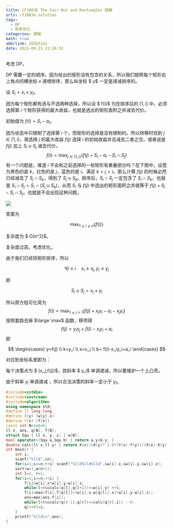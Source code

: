 ```yaml
---
title: CF1083E The Fair Nut and Rectangles 题解
urls: cf1083e-solution
tags:
  - DP
  - 斜率优化
categories: 题解
math: true
abbrlink: 203b52a1
date: 2021-09-21 22:24:33
---
```


考虑 DP。

DP 需要一定的顺序。因为给出的矩形没有包含的关系，所以我们按照每个矩形右上角点的横坐标 $x$ 递增排序，那么纵坐标 $ y$ 一定是递减排序的。

<!--more-->

设 $S_i = x_i \times y_i$。

因为每个矩形都有选与不选两种选择，所以设 $ f(i)$ 为在排序后的 $[1,i]$ 中，必须选择第 $i$ 个矩形获得的最大收益，也就是选出的矩形面积之并减去代价。

初始值为 $f(i) = S_i-a_i$。

因为状态中只限制了选择第 $i$ 个，而矩形的选择是没有限制的。所以转移时找到 $j \in [1,i)$，用选择 $j$ 的最大收益 $f(j)$ 选择 $i$ 的初始收益并且减去二者之交。或者说是 $f(j)$ 加上 $S_i \cup S_j$ 减去代价。
$$
f(i)=\max_{j \in [1,i)}{ \{ f(j)+ S_i - a_i - S_i \cap S_j \} }
$$
有一个问题是，难道 $i$ 不会和之前选择的一些矩形有重叠部分吗？在下图中，设宽为黑色的是 $k$，红色的是 $j$，蓝色的是 $i$，满足 $k < j < i$。那么计算 $f(j)$ 的时候必然已经减去了 $S_j \cap S_k$，得到了 $S_j \cup S_k$。排序后，$S_i \cap S_j$ 一定包含了 $S_i \cap S_k$，也就是 $S_i \cap S_j = S_i \cap (S_j \cup S_k)$，从而 $S_i$ 与 $f(j)$ 中选出的矩形面积之并就等于 $f(j)+S_i - S_i \cap S_j$。也就是不会出现这种问题。

![](https://s2.loli.net/2022/06/28/vlLTqKgW8mos6nf.png)

答案为

$$
\max_{1 \le i \le n}\{ f(i)  \}
$$


复杂度为 $ O(n^2)$。

复杂度过高，考虑优化。

由于我们已经将矩形排序，所以

$$
\forall j \le i \quad x_i \ge x_j,y_i \le y_j
$$

即

$$
S_i \cup S_j = x_j \times y_i
$$

所以原方程可化简为
$$
 f(i) = \max_{ 1 \le j < i } { \{ f(j)+ x_iy_i - a_i -x_jy_i \} }
$$
按照套路去掉 $\large \max$ 函数，移项得
$$
 f(j)=y_ix_j +f(i) - x_iy_i + a_i
$$
即

$$
\begin{cases}
 y=f(j) \\
 k=y_i \\
x=x_j \\
b= f(i)-x_iy_i+a_i
\end{cases}
$$

对应到坐标系里即为：

每个决策点为 $ (x_j,f(j))$，其斜率 $ y_i$ 单调递减，所以要维护一个上凸壳。

由于斜率 $y_i$ 单调递减 ，所以合法决策的斜率一定小于 $y_i$。

```cpp
#include<cstdio>
#include<iostream>
#include<algorithm>
using namespace std;
#define ll long long
#define X(y) (w[y].x)
#define Y(x) (f[x])
const int N=1e6+6;
ll n, ans, q[N], f[N];
struct Squ { ll x, y, z; } w[N];
bool operator<(Squ a,Squ b) { return a.y>b.y; }
double calc(ll x,ll y) { return X(x)!=X(y)? 1.0*(Y(x)-Y(y))/(X(x)-X(y)):1e9; }
int main() {
    int i;
    scanf("%lld",&n);
    for(i=1;i<=n;++i) scanf("%lld%lld%lld",&w[i].x,&w[i].y,&w[i].z);
    sort(w+1,w+n+1);
    int l=1, r=1;
    for(i=1;i<=n;++i) {
        f[i]=w[i].x*w[i].y-w[i].z;
        while(l<r&&calc(q[l],q[l+1])>=w[i].y) ++l;
        f[i]=max(f[i],f[q[l]]+(w[i].x-w[q[l]].x)*w[i].y-w[i].z);
        ans=max(ans,f[i]);
        while(l<r&&calc(q[r-1],q[r])<=calc(q[r],i)) --r;
        q[++r]=i;
    }
    printf("%lld\n",ans);
}
```
